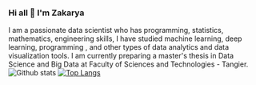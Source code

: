### Hi all 👋 I'm Zakarya
I am a passionate data scientist who has programming, statistics, mathematics, engineering skills, I have studied machine learning, deep learning, programming , and other types of data analytics and data visualization tools. I am currently preparing a master's thesis in Data Science and Big Data at Faculty of Sciences and Technologies - Tangier.
![Github stats](https://github-readme-stats.vercel.app/api?username=404Zack&show_icons=true&fbclid=IwAR3uvtBWL73s_nfqEWiU5Nnn5Fr8DEaXgiG3dwP-8ONbICIXc3YKb0uFwMw)
[![Top Langs](https://github-readme-stats.vercel.app/api/top-langs/?username=404Zack)](https://github.com/404Zack/numpy_neural_net)

<!--
**404Zack/404Zack** is a ✨ _special_ ✨ repository because its `README.md` (this file) appears on your GitHub profile.

Here are some ideas to get you started:

- 🔭 I’m currently working on ...
- 🌱 I’m currently learning ...
- 👯 I’m looking to collaborate on ...
- 🤔 I’m looking for help with ...
- 💬 Ask me about ...
- 📫 How to reach me: ...
- 😄 Pronouns: ...
- ⚡ Fun fact: ...
-->
